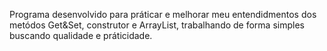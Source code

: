 Programa desenvolvido para práticar e melhorar meu entendidmentos dos metódos Get&Set, construtor e ArrayList, trabalhando de forma simples buscando qualidade e práticidade. 
